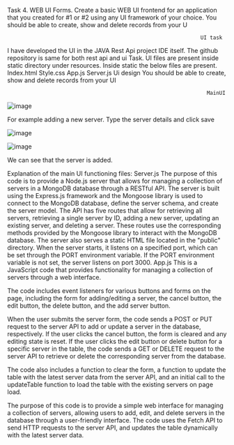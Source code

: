 Task 4. WEB UI Forms.
Create a basic WEB UI frontend for an application that you created for #1 or #2 using any UI
framework of your choice. You should be able to create, show and delete records from your U
    
                                                                  UI task
                                                                  
I have developed the UI in the JAVA Rest Api project IDE itself. The github repository is same for both rest api and ui Task. UI files are present inside static directory under resources. Inside static the below files are present.
Index.html
Style.css
App.js
Server.js
Ui design 
                            You should be able to create, show and delete records from your UI

                                                                    MainUI
![image](https://user-images.githubusercontent.com/55399233/235349369-c038de09-060d-4043-86d4-c5342e3e8d31.png)

 
For example adding a new server. Type the server details and click save
 
![image](https://user-images.githubusercontent.com/55399233/235349459-a2d925d2-3357-4537-b8fb-b11d5126b19f.png)

![image](https://user-images.githubusercontent.com/55399233/235349474-d16f1558-fc9d-4b4a-9bef-955f5b93b297.png)


 

We can see that the server is added. 	


Explanation of the main UI functioning files:
Server.js
The purpose of this code is to provide a Node.js server that allows for managing a collection of servers in a MongoDB database through a RESTful API.
The server is built using the Express.js framework and the Mongoose library is used to connect to the MongoDB database, define the server schema, and create the server model.
The API has five routes that allow for retrieving all servers, retrieving a single server by ID, adding a new server, updating an existing server, and deleting a server. These routes use the corresponding methods provided by the Mongoose library to interact with the MongoDB database.
The server also serves a static HTML file located in the "public" directory.
When the server starts, it listens on a specified port, which can be set through the PORT environment variable. If the PORT environment variable is not set, the server listens on port 3000.
App.js
This is a JavaScript code that provides functionality for managing a collection of servers through a web interface.

The code includes event listeners for various buttons and forms on the page, including the form for adding/editing a server, the cancel button, the edit button, the delete button, and the add server button.

When the user submits the server form, the code sends a POST or PUT request to the server API to add or update a server in the database, respectively. If the user clicks the cancel button, the form is cleared and any editing state is reset. If the user clicks the edit button or delete button for a specific server in the table, the code sends a GET or DELETE request to the server API to retrieve or delete the corresponding server from the database.

The code also includes a function to clear the form, a function to update the table with the latest server data from the server API, and an initial call to the updateTable function to load the table with the existing servers on page load.

The purpose of this code is to provide a simple web interface for managing a collection of servers, allowing users to add, edit, and delete servers in the database through a user-friendly interface. The code uses the Fetch API to send HTTP requests to the server API, and updates the table dynamically with the latest server data.

